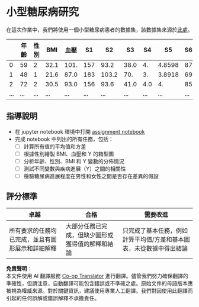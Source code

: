 <!--
CO_OP_TRANSLATOR_METADATA:
{
  "original_hash": "01d1b493e8b51a6ebb42524f6b1bcfff",
  "translation_date": "2025-08-25T17:10:29+00:00",
  "source_file": "1-Introduction/04-stats-and-probability/assignment.md",
  "language_code": "tw"
}
-->
# 小型糖尿病研究

在這次作業中，我們將使用一個小型糖尿病患者的數據集，該數據集來源於[此處](https://www4.stat.ncsu.edu/~boos/var.select/diabetes.html)。

|   | 年齡 | 性別 | BMI | 血壓 | S1 | S2 | S3 | S4 | S5 | S6 | Y  |
|---|-----|-----|-----|----|----|----|----|----|----|----|----|
| 0 | 59 | 2 | 32.1 | 101. | 157 | 93.2 | 38.0 | 4. | 4.8598 | 87 | 151 |
| 1 | 48 | 1 | 21.6 | 87.0 | 183 | 103.2 | 70. | 3. | 3.8918 | 69 | 75 |
| 2 | 72 | 2 | 30.5 | 93.0 | 156 | 93.6 | 41.0 | 4.0 | 4. | 85 | 141 |
| ... | ... | ... | ... | ...| ...| ...| ...| ...| ...| ...| ... |

## 指導說明

* 在 jupyter notebook 環境中打開 [assignment notebook](../../../../1-Introduction/04-stats-and-probability/assignment.ipynb)
* 完成 notebook 中列出的所有任務，包括：
   * [ ] 計算所有值的平均值和方差
   * [ ] 根據性別繪製 BMI、血壓和 Y 的箱型圖
   * [ ] 分析年齡、性別、BMI 和 Y 變數的分佈情況
   * [ ] 測試不同變數與疾病進展（Y）之間的相關性
   * [ ] 檢驗糖尿病進展程度在男性和女性之間是否存在差異的假設

## 評分標準

卓越 | 合格 | 需要改進
--- | --- | -- |
所有要求的任務均已完成，並且有圖形展示和詳細解釋 | 大部分任務已完成，但缺少圖形或獲得值的解釋和結論 | 只完成了基本任務，例如計算平均值/方差和基本圖表，未從數據中得出結論

**免責聲明**：  
本文件使用 AI 翻譯服務 [Co-op Translator](https://github.com/Azure/co-op-translator) 進行翻譯。儘管我們努力確保翻譯的準確性，但請注意，自動翻譯可能包含錯誤或不準確之處。原始文件的母語版本應被視為權威來源。對於關鍵資訊，建議使用專業人工翻譯。我們對因使用此翻譯而引起的任何誤解或錯誤解釋不承擔責任。